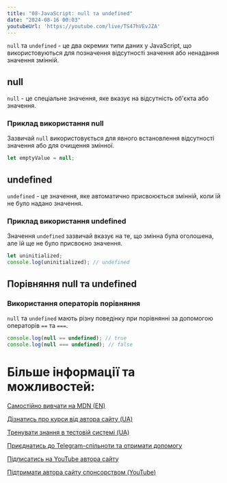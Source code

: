 ```yaml
---
title: "08-JavaScript: null та undefined"
date: "2024-08-16 00:03"
youtubeUrl: 'https://youtube.com/live/TS47hVEvJZA'
---
```


`null` та `undefined` - це два окремих типи даних у JavaScript, що використовуються для позначення відсутності значення або ненадання значення змінній.

## null

`null` - це спеціальне значення, яке вказує на відсутність об'єкта або значення.

### Приклад використання null

Зазвичай `null` використовується для явного встановлення відсутності значення або для очищення змінної.

```javascript
let emptyValue = null;
```

## undefined

`undefined` - це значення, яке автоматично присвоюється змінній, коли їй не було надано значення.

### Приклад використання undefined

Значення `undefined` зазвичай вказує на те, що змінна була оголошена, але їй ще не було присвоєно значення.

```javascript
let uninitialized;
console.log(uninitialized); // undefined
```

## Порівняння null та undefined

### Використання операторів порівняння

`null` та `undefined` мають різну поведінку при порівнянні за допомогою операторів `==` та `===`.

```javascript
console.log(null == undefined); // true
console.log(null === undefined); // false
```

# Більше інформації та можливостей:

[Самостійно вивчати на MDN (EN)](https://developer.mozilla.org/en-US/curriculum/)

[Дізнатись про курси від автора сайту (UA)](https://learningtogetherua.github.io/courses/)

[Тренувати знання в тестовій системі (UA)](https://testeducatorua.github.io/itest/)

[Приєднатись до Telegram-спільноти та отримати допомогу](https://t.me/profrontendua)

[Підписатись на YouTube автора сайту](https://www.youtube.com/@itmentor)

[Підтримати автора сайту спонсорством (YouTube)](https://www.youtube.com/channel/UCo8KNXmB8Yb_07FzwCL6HgQ/join)
